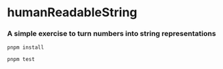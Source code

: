 # humanReadableString

### A simple exercise to turn numbers into string representations

`pnpm install`

`pnpm test`
